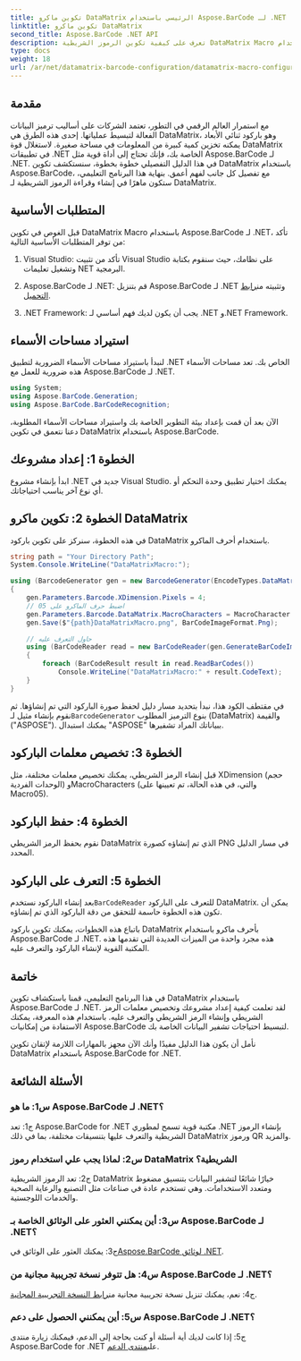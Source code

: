 ```yaml
---
title: تكوين ماكرو DataMatrix الرئيسي باستخدام Aspose.BarCode لـ .NET
linktitle: تكوين ماكرو DataMatrix
second_title: Aspose.BarCode .NET API
description: تعرف على كيفية تكوين الرموز الشريطية DataMatrix Macro باستخدام Aspose.BarCode لـ .NET. قم بإنشاء وتخصيص والتعرف على الرموز الشريطية DataMatrix في تطبيقات .NET الخاصة بك.
type: docs
weight: 18
url: /ar/net/datamatrix-barcode-configuration/datamatrix-macro-configuration/
---
```

## مقدمة

مع استمرار العالم الرقمي في التطور، تعتمد الشركات على أساليب ترميز البيانات الفعالة لتبسيط عملياتها. إحدى هذه الطرق هي DataMatrix، وهو باركود ثنائي الأبعاد يمكنه تخزين كمية كبيرة من المعلومات في مساحة صغيرة. لاستغلال قوة DataMatrix في تطبيقات .NET الخاصة بك، فإنك تحتاج إلى أداة قوية مثل Aspose.BarCode لـ .NET. في هذا الدليل التفصيلي خطوة بخطوة، سنستكشف تكوين DataMatrix باستخدام Aspose.BarCode، مع تفصيل كل جانب لفهم أعمق. بنهاية هذا البرنامج التعليمي، ستكون ماهرًا في إنشاء وقراءة الرموز الشريطية لـ DataMatrix.

## المتطلبات الأساسية

قبل الغوص في تكوين DataMatrix Macro باستخدام Aspose.BarCode لـ .NET، تأكد من توفر المتطلبات الأساسية التالية:

1. Visual Studio: تأكد من تثبيت Visual Studio على نظامك، حيث سنقوم بكتابة وتشغيل تعليمات NET البرمجية.

2.  Aspose.BarCode لـ .NET: قم بتنزيل Aspose.BarCode لـ .NET وتثبيته من[رابط التحميل](https://releases.aspose.com/barcode/net/).

3. .NET Framework: يجب أن يكون لديك فهم أساسي لـ .NET و.NET Framework.

## استيراد مساحات الأسماء

لنبدأ باستيراد مساحات الأسماء الضرورية لتطبيق .NET الخاص بك. تعد مساحات الأسماء هذه ضرورية للعمل مع Aspose.BarCode لـ .NET.

```csharp
using System;
using Aspose.BarCode.Generation;
using Aspose.BarCode.BarCodeRecognition;
```

الآن بعد أن قمت بإعداد بيئة التطوير الخاصة بك واستيراد مساحات الأسماء المطلوبة، دعنا نتعمق في تكوين DataMatrix باستخدام Aspose.BarCode.

## الخطوة 1: إعداد مشروعك

ابدأ بإنشاء مشروع .NET جديد في Visual Studio. يمكنك اختيار تطبيق وحدة التحكم أو أي نوع آخر يناسب احتياجاتك.

## الخطوة 2: تكوين ماكرو DataMatrix

في هذه الخطوة، سنركز على تكوين باركود DataMatrix باستخدام أحرف الماكرو.

```csharp
string path = "Your Directory Path";
System.Console.WriteLine("DataMatrixMacro:");

using (BarcodeGenerator gen = new BarcodeGenerator(EncodeTypes.DataMatrix, "ASPOSE"))
{
    gen.Parameters.Barcode.XDimension.Pixels = 4;
    // اضبط حرف الماكرو على 05
    gen.Parameters.Barcode.DataMatrix.MacroCharacters = MacroCharacter.Macro05;
    gen.Save($"{path}DataMatrixMacro.png", BarCodeImageFormat.Png);

    // حاول التعرف عليه
    using (BarCodeReader read = new BarCodeReader(gen.GenerateBarCodeImage(), DecodeType.DataMatrix))
    {
        foreach (BarCodeResult result in read.ReadBarCodes())
            Console.WriteLine("DataMatrixMacro:" + result.CodeText);
    }
}
```

 في مقتطف الكود هذا، نبدأ بتحديد مسار دليل لحفظ صورة الباركود التي تم إنشاؤها. ثم نقوم بإنشاء مثيل لـ`BarcodeGenerator` بنوع الترميز المطلوب (DataMatrix) والقيمة ("ASPOSE"). يمكنك استبدال "ASPOSE" ببياناتك المراد تشفيرها.

## الخطوة 3: تخصيص معلمات الباركود

قبل إنشاء الرمز الشريطي، يمكنك تخصيص معلمات مختلفة، مثل XDimension (حجم الوحدات الفردية) وMacroCharacters (والتي، في هذه الحالة، تم تعيينها على Macro05).

## الخطوة 4: حفظ الباركود

نقوم بحفظ الرمز الشريطي DataMatrix الذي تم إنشاؤه كصورة PNG في مسار الدليل المحدد.

## الخطوة 5: التعرف على الباركود

 بعد إنشاء الباركود نستخدم`BarCodeReader` للتعرف على الباركود DataMatrix. يمكن أن تكون هذه الخطوة حاسمة للتحقق من دقة الباركود الذي تم إنشاؤه.

باتباع هذه الخطوات، يمكنك تكوين باركود DataMatrix بأحرف ماكرو باستخدام Aspose.BarCode لـ .NET. هذه مجرد واحدة من الميزات العديدة التي تقدمها هذه المكتبة القوية لإنشاء الباركود والتعرف عليه.

## خاتمة

في هذا البرنامج التعليمي، قمنا باستكشاف تكوين DataMatrix باستخدام Aspose.BarCode لـ .NET. لقد تعلمت كيفية إعداد مشروعك وتخصيص معلمات الرمز الشريطي وإنشاء الرمز الشريطي والتعرف عليه. باستخدام هذه المعرفة، يمكنك الاستفادة من إمكانيات Aspose.BarCode لتبسيط احتياجات تشفير البيانات الخاصة بك.

نأمل أن يكون هذا الدليل مفيدًا وأنك الآن مجهز بالمهارات اللازمة لإتقان تكوين DataMatrix باستخدام Aspose.BarCode for .NET.

## الأسئلة الشائعة

### س1: ما هو Aspose.BarCode لـ .NET؟

ج1: تعد Aspose.BarCode for .NET مكتبة قوية تسمح لمطوري .NET بإنشاء الرموز الشريطية والتعرف عليها بتنسيقات مختلفة، بما في ذلك DataMatrix ورموز QR والمزيد.

### س2: لماذا يجب علي استخدام رموز DataMatrix الشريطية؟

ج2: تعد الرموز الشريطية DataMatrix خيارًا شائعًا لتشفير البيانات بتنسيق مضغوط ومتعدد الاستخدامات. وهي تستخدم عادة في صناعات مثل التصنيع والرعاية الصحية والخدمات اللوجستية.

### س3: أين يمكنني العثور على الوثائق الخاصة بـ Aspose.BarCode لـ .NET؟

 ج3: يمكنك العثور على الوثائق في[Aspose.BarCode لوثائق .NET](https://reference.aspose.com/barcode/net/).

### س4: هل تتوفر نسخة تجريبية مجانية من Aspose.BarCode لـ .NET؟

 ج4: نعم، يمكنك تنزيل نسخة تجريبية مجانية من[رابط النسخة التجريبية المجانية](https://releases.aspose.com/).

### س5: أين يمكنني الحصول على دعم Aspose.BarCode لـ .NET؟

 ج5: إذا كانت لديك أية أسئلة أو كنت بحاجة إلى الدعم، فيمكنك زيارة منتدى Aspose.BarCode for .NET على[منتدى الدعم](https://forum.aspose.com/c/barcode/13).